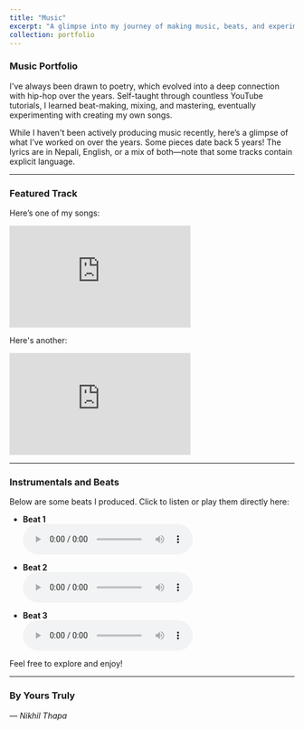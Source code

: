 ```yaml
---
title: "Music"
excerpt: "A glimpse into my journey of making music, beats, and experimenting with hip-hop."
collection: portfolio
---
```


### Music Portfolio  

I've always been drawn to poetry, which evolved into a deep connection with hip-hop over the years. Self-taught through countless YouTube tutorials, I learned beat-making, mixing, and mastering, eventually experimenting with creating my own songs.  

While I haven't been actively producing music recently, here’s a glimpse of what I’ve worked on over the years. Some pieces date back 5 years! The lyrics are in Nepali, English, or a mix of both—note that some tracks contain explicit language.  

---

### Featured Track  
Here’s one of my songs:  

<iframe width="320" height="180" src="https://www.youtube.com/embed/IyRPEjQE1Lk" frameborder="0" allow="accelerometer; autoplay; encrypted-media; gyroscope; picture-in-picture" allowfullscreen></iframe>

Here's another:
<iframe width="320" height="180" src="https://www.youtube.com/watch?v=w_nXU5NUELM&ab_channel=NikhilThapa" frameborder="0" allow="accelerometer; autoplay; encrypted-media; gyroscope; picture-in-picture" allowfullscreen></iframe>


---

### Instrumentals and Beats  

Below are some beats I produced. Click to listen or play them directly here:  

- **Beat 1**  
  <audio controls>
    <source src="https://example.com/beat1.mp3" type="audio/mpeg">
    Your browser does not support the audio element.
  </audio>

- **Beat 2**  
  <audio controls>
    <source src="https://example.com/beat2.mp3" type="audio/mpeg">
    Your browser does not support the audio element.
  </audio>

- **Beat 3**  
  <audio controls>
    <source src="https://example.com/beat3.mp3" type="audio/mpeg">
    Your browser does not support the audio element.
  </audio>

Feel free to explore and enjoy!  

---

### By Yours Truly  
*— Nikhil Thapa*

